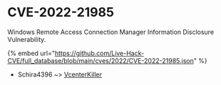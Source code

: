 # CVE-2022-21985

Windows Remote Access Connection Manager Information Disclosure Vulnerability.

{% embed url="https://github.com/Live-Hack-CVE/full_database/blob/main/cves/2022/CVE-2022-21985.json" %}


* Schira4396 ~> [VcenterKiller](https://www.alice-snow.ru/2022/database/cve-2022-21985/vcenterkiller-schira4396)